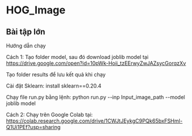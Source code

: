 # HOG_Image
## Bài tập lớn

Hướng dẫn chạy 

Cách 1: 
Tạo folder model, sau đó download joblib model tại  https://drive.google.com/open?id=10pWk-Hoii_tzEErwyZwJAZsycGorqzXv

Tạo folder results để lưu kết quả khi chạy

Cài đặt Sklearn: install sklearn==0.20.4

Chạy file run.py bằng lệnh: python run.py --inp Input_image_path --model joblib model

Cách 2: 
Chạy trên Google Colab tại: https://colab.research.google.com/drive/1CWJtJEykgC9PQk65bxFSHml-Q1Ui1PEf?usp=sharing


